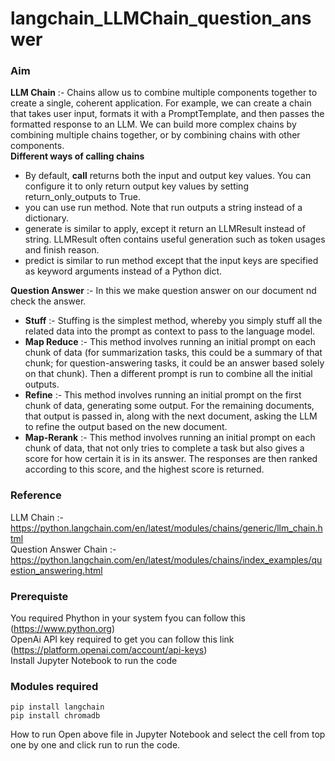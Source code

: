 # langchain_LLMChain_question_answer
### Aim 
**LLM Chain** :- Chains allow us to combine multiple components together to create a single, coherent application. For example, we can create a chain that takes user input, formats it with a PromptTemplate, and then passes the formatted response to an LLM. We can build more complex chains by combining multiple chains together, or by combining chains with other components.<br/>
**Different ways of calling chains** 
- By default, __call__ returns both the input and output key values. You can configure it to only return output key values by setting return_only_outputs to True.
- you can use run method. Note that run outputs a string instead of a dictionary.
- generate is similar to apply, except it return an LLMResult instead of string. LLMResult often contains useful generation such as token usages and finish reason.
- predict is similar to run method except that the input keys are specified as keyword arguments instead of a Python dict.

**Question Answer** :- In this we make question answer on our document nd check the answer.<br/>
- **Stuff** :- Stuffing is the simplest method, whereby you simply stuff all the related data into the prompt as context to pass to the language model.
- **Map Reduce** :- This method involves running an initial prompt on each chunk of data (for summarization tasks, this could be a summary of that chunk; for question-answering tasks, it could be an answer based solely on that chunk). Then a different prompt is run to combine all the initial outputs.
- **Refine** :- This method involves running an initial prompt on the first chunk of data, generating some output. For the remaining documents, that output is passed in, along with the next document, asking the LLM to refine the output based on the new document.
- **Map-Rerank** :- This method involves running an initial prompt on each chunk of data, that not only tries to complete a task but also gives a score for how certain it is in its answer. The responses are then ranked according to this score, and the highest score is returned.



### Reference
LLM Chain :- https://python.langchain.com/en/latest/modules/chains/generic/llm_chain.html <br/>
Question Answer Chain :- https://python.langchain.com/en/latest/modules/chains/index_examples/question_answering.html

### Prerequiste
You required Phython in your system fyou can follow this (https://www.python.org)<br/>
OpenAi API key required to get you can follow this link (https://platform.openai.com/account/api-keys)<br/>
Install Jupyter Notebook to run the code

### Modules required
`pip install langchain`<br/>
`pip install chromadb`<br/>

How to run
Open above file in Jupyter Notebook and select the cell from top one by one and click run to run the code.
